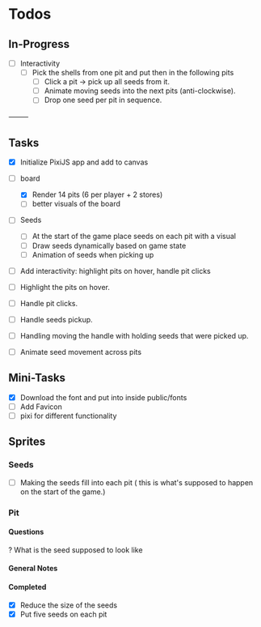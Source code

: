 # Todos

## In-Progress

- [ ] Interactivity
  - [ ] Pick the shells from one pit and put then in the following pits
    - [ ] Click a pit → pick up all seeds from it.
    - [ ] Animate moving seeds into the next pits (anti-clockwise).
    - [ ] Drop one seed per pit in sequence.

⸻

## Tasks

- [x] Initialize PixiJS app and add to canvas

- [ ] board
  - [x] Render 14 pits (6 per player + 2 stores)
  - [ ] better visuals of the board

- [ ] Seeds
  - [ ] At the start of the game place seeds on each pit with a visual
  - [ ] Draw seeds dynamically based on game state
  - [ ] Animation of seeds when picking up

- [ ] Add interactivity: highlight pits on hover, handle pit clicks
- [ ] Highlight the pits on hover.
- [ ] Handle pit clicks.
- [ ] Handle seeds pickup.
- [ ] Handling moving the handle with holding seeds that were picked up.

- [ ] Animate seed movement across pits

## Mini-Tasks

- [x] Download the font and put into inside public/fonts
- [ ] Add Favicon
- [ ] pixi for different functionality

## Sprites

### Seeds

- [ ] Making the seeds fill into each pit ( this is what's supposed to happen on the start of the game.)

### Pit

#### Questions

? What is the seed supposed to look like

#### General Notes

#### Completed

- [x] Reduce the size of the seeds
- [x] Put five seeds on each pit
